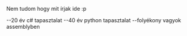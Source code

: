 Nem tudom hogy mit írjak ide :p

--20 év c# tapasztalat
--40 év python tapasztalat
--folyékony vagyok assemblyben

